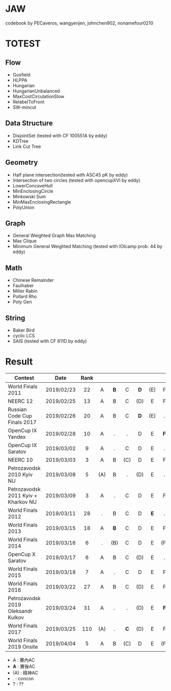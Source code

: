JAW
=========

codebook by PECaveros, wangyenjen, johnchen902, nonamefour0210

# TOTEST

## Flow
- Gusfield
- HLPPA
- Hungarian
- HungarianUnbalanced
- MaxCostCirculationSlow
- RelabelToFront
- SW-mincut

## Data Structure
- DisjointSet (tested with CF 100551A by eddy)
- KDTree
- Link Cut Tree

## Geometry
- Half plane intersection(tested with ASC45 pK by eddy)
- Intersection of two circles (tested with opencupXVI by eddy)
- LowerConcaveHull
- MinEnclosingCircle
- Minkowski Sum
- MinMaxEnclosingRectangle
- PolyUnion

## Graph
- General Weighted Graph Max Matching
- Max Clique
- Minimum General Weighted Matching (tested with IOIcamp prob. 44 by eddy)

## Math
- Chinese Remainder
- Faulhaber
- Miller Rabin
- Pollard Rho
- Poly Gen

## String
- Baker Bird
- cyclic LCS
- SAIS (tested with CF 611D by eddy)

# Result

| Contest                                | Date          | Rank |   |   |   |   |   |   |   |   |   |   |   |   |   |
| -------------------------------------- |:-------------:|:----:|:-:|:-:|:-:|:-:|:-:|:-:|:-:|:-:|:-:|:-:|:-:|:-:|:-:|
| World Finals 2011                      | 2019/02/23    |  22  | A | **B** | C | **D** | (E) | F | (G) | H | . | J | K |
| NEERC 12                               | 2019/02/25    |  13  | A | B | C | (D) | E | F | G | H | (I) | J | . | . |
| Russian Code Cup Finals 2017           | 2019/02/26    |  20  | A | B | C | **D** | (E) | . | 
| OpenCup IX Yandex                      | 2019/02/28    |  10  | A | . | . | D | E | **F** | . | H | . | J |
| OpenCup IX Saratov                     | 2019/03/02    |   9  | A | . | C | D | E | . | . | . | I | J |
| NEERC 10                               | 2019/03/03    |   3  | A | B | (C) | D | E | F | G | H | I | J | K |
| Petrozavodsk 2010 Kyiv NU              | 2019/03/08    |   5  | (A) | B | . | (D) | E | . | G | H | . | . |
| Petrozavodsk 2011 Kyiv + Kharkov NU    | 2019/03/09    |   3  | A | . | C | D | E | F | . | H | I | . | K |
| World Finals 2012                      | 2019/03/11    |  28  | . | B | C | D | **E** | . | . | . | . | . | K | L |
| World Finals 2013                      | 2019/03/15    |  18  | A | **B** | C | D | E | F | . | H | (I) | (J) | (K) |
| World Finals 2014                      | 2019/03/16    |   6  | . | (B) | C | D | E | (F) | . | . | I | . | K | . |
| OpenCup X Saratov                      | 2019/03/17    |   6  | A | B | C | (D) | E | . | . | **H** | I | J | K |
| World Finals 2015                      | 2019/03/18    |   7  | A | . | C | D | E | F | G | H | I | J | . | L | (M) |
| World Finals 2016                      | 2019/03/22    |  27  | A | B | C | (D) | E | F | G | . | . | . | K | L | . |
| Petrozavodsk 2019 Oleksandr Kulkov     | 2019/03/24    |  31  | A | . | . | (D) | E | **F** | . | H | . | (J) | K |
| World Finals 2017                      | 2019/03/25    | 110  | (A) | . | **C** | (D) | E | F | . | . | I | (J) | . | . |
| World Finals 2019 Onsite               | 2019/04/04    |   5  | A | B | (C) | D | E | (F) | G | H | I | J | (K) |

- A : 賽內AC
- **A** : 賽後AC
- (A) : 精神AC
- . : concon
- ? : ??
